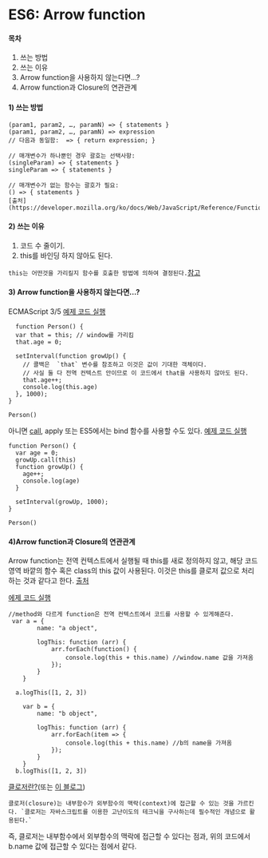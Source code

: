 
# ES6: Arrow function
#### 목차
1. 쓰는 방법
2. 쓰는 이유
3. Arrow function을 사용하지 않는다면…?
4. Arrow function과 Closure의 연관관계

#### 1) 쓰는 방법

    (param1, param2, …, paramN) => { statements }
    (param1, param2, …, paramN) => expression
    // 다음과 동일함:  => { return expression; }
    
    // 매개변수가 하나뿐인 경우 괄호는 선택사항:
    (singleParam) => { statements }
    singleParam => { statements }
    
    // 매개변수가 없는 함수는 괄호가 필요:
    () => { statements }
    [출처](https://developer.mozilla.org/ko/docs/Web/JavaScript/Reference/Functions/%EC%95%A0%EB%A1%9C%EC%9A%B0_%ED%8E%91%EC%85%98)

#### 2) 쓰는 이유

1. 코드 수 줄이기.
2. this를 바인딩 하지 않아도 된다.


`this는 어떤것을 가리킬지 함수를 호출한 방법에 의하여 결정된다.`[참고](https://www.zerocho.com/category/JavaScript/post/5b0645cc7e3e36001bf676eb)

#### 3) Arrow function을 사용하지 않는다면...?
ECMAScript 3/5
[예제 코드 실행](https://codepen.io/qkreltms/pen/bOqpmW?editors=0012)

 

      function Person() {
      var that = this; // window를 가리킴 
      that.age = 0;
    
      setInterval(function growUp() {
        // 콜백은  `that` 변수를 참조하고 이것은 값이 기대한 객체이다. 
        // 사실 둘 다 전역 컨텍스트 안이므로 이 코드에서 that을 사용하지 않아도 된다.
        that.age++;
        console.log(this.age)
      }, 1000);
    }
    
    Person()

아니면 [call](https://developer.mozilla.org/ko/docs/Web/JavaScript/Reference/Global_Objects/Function/call), apply 또는 ES5에서는 bind 함수를 사용할 수도 있다.
[예제 코드 실행](https://codepen.io/qkreltms/pen/yGMOjv?editors=0011)

    function Person() {
      var age = 0;
      growUp.call(this)
      function growUp() {
        age++;
        console.log(age)
      }
      
      setInterval(growUp, 1000);
    }
    
    Person()


#### 4)Arrow function과 Closure의 연관관계

Arrow function는 전역 컨텍스트에서 실행될 때 this를 새로 정의하지 않고, 해당 코드영역 바깥의 함수 혹은 class의 this 값이 사용된다. 이것은 this를 클로저 값으로 처리하는 것과 같다고 한다. [출처](https://developer.mozilla.org/ko/docs/Web/JavaScript/Reference/Functions/%EC%95%A0%EB%A1%9C%EC%9A%B0_%ED%8E%91%EC%85%98)


[에제 코드 실행](https://codepen.io/qkreltms/pen/MZpyZX?editors=0011)
	

	//method와 다르게 function은 전역 컨텍스트에서 코드를 사용할 수 있게해준다. 
     var a = {
            name: "a object",
    
            logThis: function (arr) {
                arr.forEach(function() {
                    console.log(this + this.name) //window.name 값을 가져옴
                });
            }
        }
       
      a.logThis([1, 2, 3])
    
        var b = {
            name: "b object",
    
            logThis: function (arr) {
                arr.forEach(item => {
                    console.log(this + this.name) //b의 name을 가져옴
                });
            }
        }
      b.logThis([1, 2, 3])


[클로저란?](https://opentutorials.org/course/743/6544)(또는 [이 블로그](https://medium.com/@khwsc1/%EB%B2%88%EC%97%AD-%EC%9E%90%EB%B0%94%EC%8A%A4%ED%81%AC%EB%A6%BD%ED%8A%B8-%EC%8A%A4%EC%BD%94%ED%94%84%EC%99%80-%ED%81%B4%EB%A1%9C%EC%A0%80-javascript-scope-and-closures-8d402c976d19))

    클로저(closure)는 내부함수가 외부함수의 맥락(context)에 접근할 수 있는 것을 가르킨다. `클로저는 자바스크립트를 이용한 고난이도의 테크닉을 구사하는데 필수적인 개념으로 활용된다.`  

즉, 클로저는 내부함수에서 외부함수의 맥락에 접근할 수 있다는 점과, 위의 코드에서 b.name 값에 접근할 수 있다는  점에서 같다.

   
